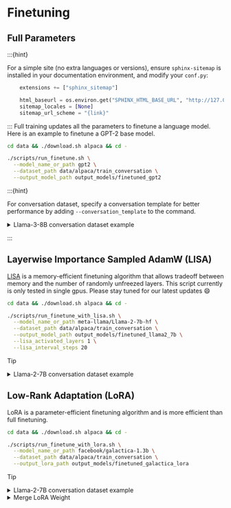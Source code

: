# Finetuning 


## Full Parameters
:::{hint}

For a simple site (no extra languages or versions), ensure `sphinx-sitemap`
is installed in your documentation environment, and modify your `conf.py`:

```python
    extensions += ["sphinx_sitemap"]

    html_baseurl = os.environ.get("SPHINX_HTML_BASE_URL", "http://127.0.0.1:8000/")
    sitemap_locales = [None]
    sitemap_url_scheme = "{link}"
```

:::
Full training updates all the parameters to finetune a language model.
Here is an example to finetune a GPT-2 base model.

```sh
cd data && ./download.sh alpaca && cd -

./scripts/run_finetune.sh \
  --model_name_or_path gpt2 \
  --dataset_path data/alpaca/train_conversation \
  --output_model_path output_models/finetuned_gpt2
```


:::{hint}

For conversation dataset, specify a conversation template for better performance by adding `--conversation_template` to the command. 

<details><summary>Llama-3-8B conversation dataset example</summary>  
 
```bash
cd data && ./download.sh alpaca && cd -

./scripts/run_finetune.sh \
    --model_name_or_path meta-llama/Meta-Llama-3-8B \
    --dataset_path data/alpaca/train_conversation \
    --conversation_template llama3 \
    --output_model_path output_models/finetuned_llama3_8b
```
</details>

:::


## Layerwise Importance Sampled AdamW (LISA)
[LISA](https://arxiv.org/abs/2403.17919) is a memory-efficient finetuning algorithm that allows tradeoff between memory and the number of randomly unfreezed layers. This script currently is only tested in single gpus. Please stay tuned for our latest updates :smile:
```sh
cd data && ./download.sh alpaca && cd -

./scripts/run_finetune_with_lisa.sh \
  --model_name_or_path meta-llama/Llama-2-7b-hf \
  --dataset_path data/alpaca/train_conversation \
  --output_model_path output_models/finetuned_llama2_7b \
  --lisa_activated_layers 1 \
  --lisa_interval_steps 20
```

> [!TIP]
> <details><summary>Llama-2-7B conversation dataset example</summary>  
> 
>```bash
>cd data && ./download.sh alpaca && cd -
>
>./scripts/run_finetune_with_lisa.sh \
>  --model_name_or_path meta-llama/Llama-2-7b-hf \
>  --dataset_path data/alpaca/train_conversation \
>  --conversation_template llama2 \
>  --output_model_path output_models/finetuned_llama2_7b_lisa \
>  --lisa_activated_layers 1 \
>  --lisa_interval_steps 20
>```
> </details>


## Low-Rank Adaptation (LoRA)
LoRA is a parameter-efficient finetuning algorithm and is more efficient than full finetuning.
```sh
cd data && ./download.sh alpaca && cd -

./scripts/run_finetune_with_lora.sh \
  --model_name_or_path facebook/galactica-1.3b \
  --dataset_path data/alpaca/train_conversation \
  --output_lora_path output_models/finetuned_galactica_lora
```

> [!TIP]
> <details><summary>Llama-2-7B conversation dataset example</summary>  
> 
>```bash
>cd data && ./download.sh alpaca && cd -
>
>./scripts/run_finetune_with_lora.sh \
>  --model_name_or_path meta-llama/Llama-2-7b-hf \
>  --dataset_path data/alpaca/train_conversation \
>  --conversation_template llama2 \
>  --output_model_path output_models/finetuned_llama2_7b_lora \
>```
> </details>
>
> <details><summary>Merge LoRA Weight</summary>
>
>Merge LoRA weight and the base model into one using:  
>```sh
>./scripts/run_merge_lora.sh \
>  --model_name_or_path Qwen/Qwen1.5-1.8B \
>  --lora_model_path output_models/lora \
>  --output_model_path output_models/lora_merged \
>```
></details>